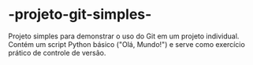 # -projeto-git-simples-
Projeto simples para demonstrar o uso do Git em um projeto individual.  Contém um script Python básico ("Olá, Mundo!") e serve como exercício prático de controle de versão.
